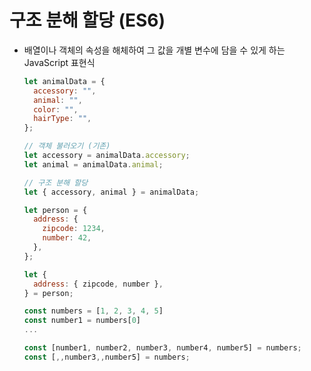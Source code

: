 # 구조 분해 할당 (ES6)

- 배열이나 객체의 속성을 해체하여 그 값을 개별 변수에 담을 수 있게 하는 JavaScript 표현식

  ```javascript
  let animalData = {
    accessory: "",
    animal: "",
    color: "",
    hairType: "",
  };

  // 객체 불러오기 (기존)
  let accessory = animalData.accessory;
  let animal = animalData.animal;

  // 구조 분해 할당
  let { accessory, animal } = animalData;
  ```

  ```javascript
  let person = {
    address: {
      zipcode: 1234,
      number: 42,
    },
  };

  let {
    address: { zipcode, number },
  } = person;
  ```

  ```javascript
  const numbers = [1, 2, 3, 4, 5]
  const number1 = numbers[0]
  ...

  const [number1, number2, number3, number4, number5] = numbers;
  const [,,number3,,number5] = numbers;

  ```
